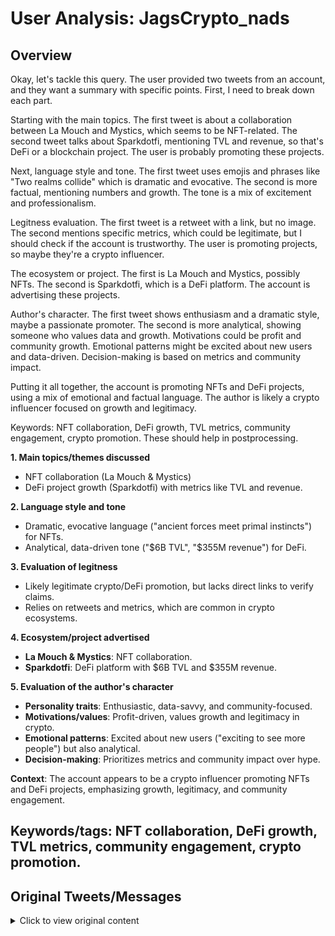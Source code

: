 # User Analysis: JagsCrypto_nads

## Overview

<think>
Okay, let's tackle this query. The user provided two tweets from an account, and they want a summary with specific points. First, I need to break down each part.

Starting with the main topics. The first tweet is about a collaboration between La Mouch and Mystics, which seems to be NFT-related. The second tweet talks about Sparkdotfi, mentioning TVL and revenue, so that's DeFi or a blockchain project. The user is probably promoting these projects.

Next, language style and tone. The first tweet uses emojis and phrases like "Two realms collide" which is dramatic and evocative. The second is more factual, mentioning numbers and growth. The tone is a mix of excitement and professionalism.

Legitness evaluation. The first tweet is a retweet with a link, but no image. The second mentions specific metrics, which could be legitimate, but I should check if the account is trustworthy. The user is promoting projects, so maybe they're a crypto influencer.

The ecosystem or project. The first is La Mouch and Mystics, possibly NFTs. The second is Sparkdotfi, which is a DeFi platform. The account is advertising these projects.

Author's character. The first tweet shows enthusiasm and a dramatic style, maybe a passionate promoter. The second is more analytical, showing someone who values data and growth. Motivations could be profit and community growth. Emotional patterns might be excited about new users and data-driven. Decision-making is based on metrics and community impact.

Putting it all together, the account is promoting NFTs and DeFi projects, using a mix of emotional and factual language. The author is likely a crypto influencer focused on growth and legitimacy.

Keywords: NFT collaboration, DeFi growth, TVL metrics, community engagement, crypto promotion. These should help in postprocessing.
</think>

**1. Main topics/themes discussed**  
- NFT collaboration (La Mouch & Mystics)  
- DeFi project growth (Sparkdotfi) with metrics like TVL and revenue.  

**2. Language style and tone**  
- Dramatic, evocative language ("ancient forces meet primal instincts") for NFTs.  
- Analytical, data-driven tone ("$6B TVL", "$355M revenue") for DeFi.  

**3. Evaluation of legitness**  
- Likely legitimate crypto/DeFi promotion, but lacks direct links to verify claims.  
- Relies on retweets and metrics, which are common in crypto ecosystems.  

**4. Ecosystem/project advertised**  
- **La Mouch & Mystics**: NFT collaboration.  
- **Sparkdotfi**: DeFi platform with $6B TVL and $355M revenue.  

**5. Evaluation of the author's character**  
- **Personality traits**: Enthusiastic, data-savvy, and community-focused.  
- **Motivations/values**: Profit-driven, values growth and legitimacy in crypto.  
- **Emotional patterns**: Excited about new users ("exciting to see more people") but also analytical.  
- **Decision-making**: Prioritizes metrics and community impact over hype.  

**Context**: The account appears to be a crypto influencer promoting NFTs and DeFi projects, emphasizing growth, legitimacy, and community engagement.  

**Keywords/tags**: NFT collaboration, DeFi growth, TVL metrics, community engagement, crypto promotion.
---
## Original Tweets/Messages

<details>
<summary>Click to view original content</summary>

| Type | Content |
|------|---------|
| messages | RT @_mysticsNFT: La Mouch 🤝 Mystics 

Two realms collide, ancient forces meet primal instincts.

To celebrate this powerful collab, we're g… |
| messages | ive been watching new folks join @sparkdotfi every day, and honestly, it’s exciting to see more people diving into what it’s really about.

No hype, just real growth and solid numbers over $6B TVL and a revenue of $355M.

For me, it’s about understanding the system and seeing the |

</details>
